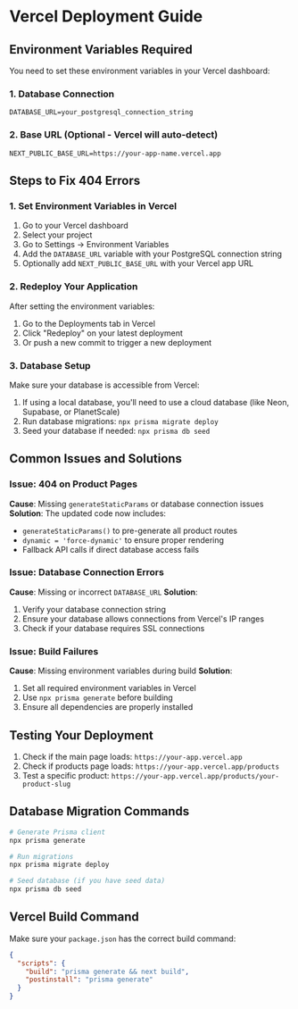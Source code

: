 # Vercel Deployment Guide

## Environment Variables Required

You need to set these environment variables in your Vercel dashboard:

### 1. Database Connection
```
DATABASE_URL=your_postgresql_connection_string
```

### 2. Base URL (Optional - Vercel will auto-detect)
```
NEXT_PUBLIC_BASE_URL=https://your-app-name.vercel.app
```

## Steps to Fix 404 Errors

### 1. Set Environment Variables in Vercel
1. Go to your Vercel dashboard
2. Select your project
3. Go to Settings → Environment Variables
4. Add the `DATABASE_URL` variable with your PostgreSQL connection string
5. Optionally add `NEXT_PUBLIC_BASE_URL` with your Vercel app URL

### 2. Redeploy Your Application
After setting the environment variables:
1. Go to the Deployments tab in Vercel
2. Click "Redeploy" on your latest deployment
3. Or push a new commit to trigger a new deployment

### 3. Database Setup
Make sure your database is accessible from Vercel:
1. If using a local database, you'll need to use a cloud database (like Neon, Supabase, or PlanetScale)
2. Run database migrations: `npx prisma migrate deploy`
3. Seed your database if needed: `npx prisma db seed`

## Common Issues and Solutions

### Issue: 404 on Product Pages
**Cause**: Missing `generateStaticParams` or database connection issues
**Solution**: The updated code now includes:
- `generateStaticParams()` to pre-generate all product routes
- `dynamic = 'force-dynamic'` to ensure proper rendering
- Fallback API calls if direct database access fails

### Issue: Database Connection Errors
**Cause**: Missing or incorrect `DATABASE_URL`
**Solution**: 
1. Verify your database connection string
2. Ensure your database allows connections from Vercel's IP ranges
3. Check if your database requires SSL connections

### Issue: Build Failures
**Cause**: Missing environment variables during build
**Solution**:
1. Set all required environment variables in Vercel
2. Use `npx prisma generate` before building
3. Ensure all dependencies are properly installed

## Testing Your Deployment

1. Check if the main page loads: `https://your-app.vercel.app`
2. Check if products page loads: `https://your-app.vercel.app/products`
3. Test a specific product: `https://your-app.vercel.app/products/your-product-slug`

## Database Migration Commands

```bash
# Generate Prisma client
npx prisma generate

# Run migrations
npx prisma migrate deploy

# Seed database (if you have seed data)
npx prisma db seed
```

## Vercel Build Command

Make sure your `package.json` has the correct build command:
```json
{
  "scripts": {
    "build": "prisma generate && next build",
    "postinstall": "prisma generate"
  }
}
```
